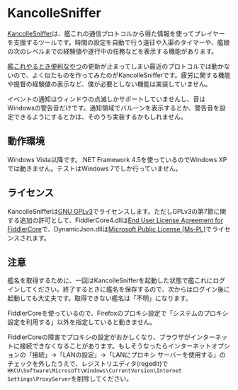 KancolleSniffer
===============

[KancolleSniffer]は、艦これの通信プロトコルから得た情報を使ってプレイヤーを支援するツールです。時間の設定を自動で行う遠征や入渠のタイマーや、艦娘の次のレベルまでの経験値や遂行中の任務などを表示する機能があります。

[艦これやるとき便利なやつ]の更新が止まってしまい最近のプロトコルでは動かないので、よく似たものを作ってみたのがKancolleSnifferです。疲労に関する機能や提督の経験値の表示など、僕が必要としない機能は実装していません。

イベントの通知はウィンドウの点滅しかサポートしていませんし、音はWindowsの警告音だけです。通知領域でバルーンを表示するとか、警告音を設定できるようにするとかは、そのうち実装するかもしれません。

[KancolleSniffer]: http://kancollesniffer.sourceforge.jp/
[艦これやるとき便利なやつ]: http://ikbkr.blogspot.jp/p/kancolle.html

## 動作環境

Windows Vista以降です。.NET Framework 4.5を使っているのでWindows XPでは動きません。テストはWindows 7でしか行っていません。

## ライセンス

KancolleSnifferは[GNU GPLv3][1]でライセンスします。ただしGPLv3の第7節に関する追加の許可として、FiddlerCore4.dllは[End User License Agreement for FiddlerCore][2]で、DynamicJson.dllは[Microsoft Public License (Ms-PL)][3]でライセンスされます。

[1]: http://sourceforge.jp/magazine/07/09/02/130237
[2]: https://sourceforge.jp/projects/kancollesniffer/wiki/FiddlerCoreLicense
[3]: http://dynamicjson.codeplex.com/license

## 注意

艦名を取得するために、一回はKancolleSnifferを起動した状態で艦これにログインしてください。終了するときに艦名を保存するので、次からはログイン後に起動しても大丈夫です。取得できない艦名は「不明」になります。

FiddlerCoreを使っているので、Firefoxのプロキシ設定で「システムのプロキシ設定を利用する」以外を指定していると動きません。

FiddlerCoreの障害でプロキシの設定がおかしくなり、ブラウザがインターネットに接続できなくなることがあります。もしそうなったらインターネットオプションの「接続」→「LANの設定」→「LANにプロキシ サーバーを使用する」のチェックを外したうえで、レジストリエディタ(regedit)で`HKCU\Software\Microsoft\Windows\CurrentVersion\Internet Settings\ProxyServer`を削除してください。
